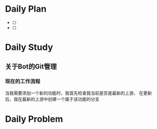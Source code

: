 # Daily Plan
- [ ] 
- [ ] 
# Daily Study
## 关于Bot的Git管理
### 现在的工作流程

当我需要添加一个新的功能时，我首先检查我当前是否是最新的上游，
在更新后，我在最新的上游中创建一个属于该功能的分支
# Daily Problem